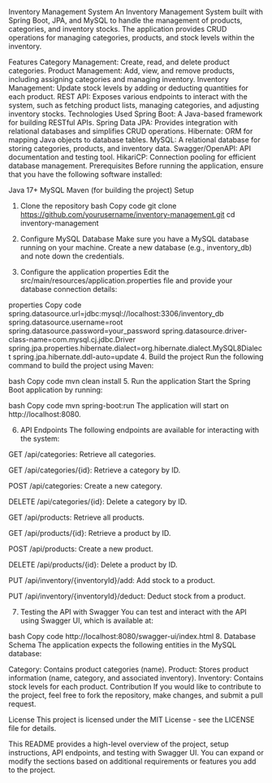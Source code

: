 Inventory Management System
An Inventory Management System built with Spring Boot, JPA, and MySQL to handle the management of products, categories, and inventory stocks. The application provides CRUD operations for managing categories, products, and stock levels within the inventory.

Features
Category Management: Create, read, and delete product categories.
Product Management: Add, view, and remove products, including assigning categories and managing inventory.
Inventory Management: Update stock levels by adding or deducting quantities for each product.
REST API: Exposes various endpoints to interact with the system, such as fetching product lists, managing categories, and adjusting inventory stocks.
Technologies Used
Spring Boot: A Java-based framework for building RESTful APIs.
Spring Data JPA: Provides integration with relational databases and simplifies CRUD operations.
Hibernate: ORM for mapping Java objects to database tables.
MySQL: A relational database for storing categories, products, and inventory data.
Swagger/OpenAPI: API documentation and testing tool.
HikariCP: Connection pooling for efficient database management.
Prerequisites
Before running the application, ensure that you have the following software installed:

Java 17+
MySQL
Maven (for building the project)
Setup
1. Clone the repository
bash
Copy code
git clone https://github.com/yourusername/inventory-management.git
cd inventory-management
2. Configure MySQL Database
Make sure you have a MySQL database running on your machine. Create a new database (e.g., inventory_db) and note down the credentials.

3. Configure the application properties
Edit the src/main/resources/application.properties file and provide your database connection details:

properties
Copy code
spring.datasource.url=jdbc:mysql://localhost:3306/inventory_db
spring.datasource.username=root
spring.datasource.password=your_password
spring.datasource.driver-class-name=com.mysql.cj.jdbc.Driver
spring.jpa.properties.hibernate.dialect=org.hibernate.dialect.MySQL8Dialect
spring.jpa.hibernate.ddl-auto=update
4. Build the project
Run the following command to build the project using Maven:

bash
Copy code
mvn clean install
5. Run the application
Start the Spring Boot application by running:

bash
Copy code
mvn spring-boot:run
The application will start on http://localhost:8080.

6. API Endpoints
The following endpoints are available for interacting with the system:

GET /api/categories: Retrieve all categories.

GET /api/categories/{id}: Retrieve a category by ID.

POST /api/categories: Create a new category.

DELETE /api/categories/{id}: Delete a category by ID.

GET /api/products: Retrieve all products.

GET /api/products/{id}: Retrieve a product by ID.

POST /api/products: Create a new product.

DELETE /api/products/{id}: Delete a product by ID.

PUT /api/inventory/{inventoryId}/add: Add stock to a product.

PUT /api/inventory/{inventoryId}/deduct: Deduct stock from a product.

7. Testing the API with Swagger
You can test and interact with the API using Swagger UI, which is available at:

bash
Copy code
http://localhost:8080/swagger-ui/index.html
8. Database Schema
The application expects the following entities in the MySQL database:

Category: Contains product categories (name).
Product: Stores product information (name, category, and associated inventory).
Inventory: Contains stock levels for each product.
Contribution
If you would like to contribute to the project, feel free to fork the repository, make changes, and submit a pull request.

License
This project is licensed under the MIT License - see the LICENSE file for details.

This README provides a high-level overview of the project, setup instructions, API endpoints, and testing with Swagger UI. You can expand or modify the sections based on additional requirements or features you add to the project.
